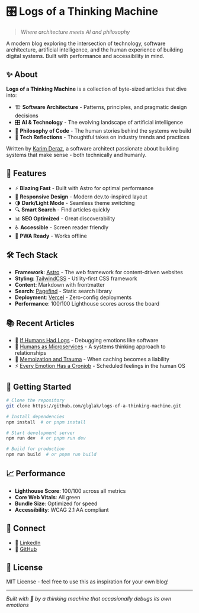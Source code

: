 # 🎛️ Logs of a Thinking Machine

> *Where architecture meets AI and philosophy*

A modern blog exploring the intersection of technology, software architecture, artificial intelligence, and the human experience of building digital systems. Built with performance and accessibility in mind.

## ✨ About

**Logs of a Thinking Machine** is a collection of byte-sized articles that dive into:

- 🏗️ **Software Architecture** - Patterns, principles, and pragmatic design decisions
- 🎛️ **AI & Technology** - The evolving landscape of artificial intelligence
- 🧠 **Philosophy of Code** - The human stories behind the systems we build
- 💭 **Tech Reflections** - Thoughtful takes on industry trends and practices

Written by [Karim Deraz](https://www.linkedin.com/in/karimderaz/), a software architect passionate about building systems that make sense - both technically and humanly.

## 🚀 Features

- ⚡ **Blazing Fast** - Built with Astro for optimal performance
- 📱 **Responsive Design** - Modern dev.to-inspired layout
- 🌗 **Dark/Light Mode** - Seamless theme switching
- 🔍 **Smart Search** - Find articles quickly
- 📊 **SEO Optimized** - Great discoverability
- ♿ **Accessible** - Screen reader friendly
- 📱 **PWA Ready** - Works offline

## 🛠️ Tech Stack

- **Framework**: [Astro](https://astro.build/) - The web framework for content-driven websites
- **Styling**: [TailwindCSS](https://tailwindcss.com/) - Utility-first CSS framework
- **Content**: Markdown with frontmatter
- **Search**: [Pagefind](https://pagefind.app/) - Static search library
- **Deployment**: [Vercel](https://vercel.com/) - Zero-config deployments
- **Performance**: 100/100 Lighthouse scores across the board

## 📚 Recent Articles

- 🐛 [If Humans Had Logs](src/data/blog/if-humans-had-logs.md) - Debugging emotions like software
- 🔄 [Humans as Microservices](src/data/blog/humans-as-microservices.md) - A systems thinking approach to relationships
- 🧠 [Memoization and Trauma](src/data/blog/memoization-and-trauma.md) - When caching becomes a liability
- ⚡ [Every Emotion Has a Cronjob](src/data/blog/every-emotion-has-a-cronjob.md) - Scheduled feelings in the human OS

## 🚦 Getting Started

```bash
# Clone the repository
git clone https://github.com/glglak/logs-of-a-thinking-machine.git

# Install dependencies
npm install  # or pnpm install

# Start development server
npm run dev  # or pnpm run dev

# Build for production
npm run build  # or pnpm run build
```

## 📈 Performance

- **Lighthouse Score**: 100/100 across all metrics
- **Core Web Vitals**: All green
- **Bundle Size**: Optimized for speed
- **Accessibility**: WCAG 2.1 AA compliant

## 🤝 Connect

- 💼 [LinkedIn](https://www.linkedin.com/in/karimderaz/)
- 🐙 [GitHub](https://github.com/glglak)

## 📄 License

MIT License - feel free to use this as inspiration for your own blog!

---

*Built with 🧠 by a thinking machine that occasionally debugs its own emotions*
